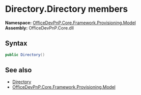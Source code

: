 # Directory.Directory members 
  

**Namespace:** [OfficeDevPnP.Core.Framework.Provisioning.Model](OfficeDevPnP.Core.Framework.Provisioning.Model.md)  
**Assembly:** OfficeDevPnP.Core.dll  
## Syntax
```C#
public Directory()
```
## See also
- [Directory](OfficeDevPnP.Core.Framework.Provisioning.Model.Directory.md)
- [OfficeDevPnP.Core.Framework.Provisioning.Model](OfficeDevPnP.Core.Framework.Provisioning.Model.md)
